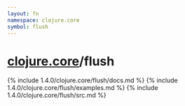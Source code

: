 ```yaml
---
layout: fn
namespace: clojure.core
symbol: flush
---
```


# [clojure.core](../)/flush

{% include 1.4.0/clojure.core/flush/docs.md %}
{% include 1.4.0/clojure.core/flush/examples.md %}
{% include 1.4.0/clojure.core/flush/src.md %}

